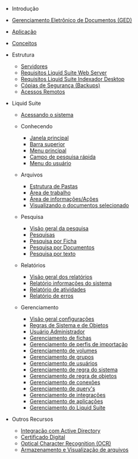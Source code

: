 - Introdução
 - [Gerenciamento Eletrônico de Documentos (GED)](GED.md)
 - [Aplicação](aplicacao.md)
 - [Conceitos](conceitos.md)

- Estrutura
  - [Servidores](servidores.md)
  - [Requisitos Liquid Suite Web Server](requisitosWebServer.md)
  - [Requisitos Liquid Suite Indexador Desktop](requisitosIndexadorDesktop.md)
  - [Cópias de Segurança (Backups)](backups.md)
  - [Acessos Remotos](acessosRemotos.md)

- Liquid Suite
  - [Acessando o sistema](acessandoSistema.md)
  - Conhecendo
     - [Janela principal](janelaPrincipal.md)
     - [Barra superior](barraSuperior.md)
     - [Menu  principal](menuPrincipal.md)
     - [Campo de pesquisa rápida](campoPesquisa.md)
     - [Menu do usuário](menuUsuario.md)

  - Arquivos
     - [Estrutura de Pastas](estruturaPastas.md)
     - [Área de trabalho](areaTrabalho.md)
     - [Área de informações/Ações](areaInformacoes.md)
     - [Visualizando o documentos selecionado](visualizandoDocumentoSelecionado.md)

  - Pesquisa
     - [Visão geral da pesquisa](VisaoPesquisa.md)
     - [Pesquisas](pesquisas.md)
     - [Pesquisa por Ficha](pesquisaFicha.md)
     - [Pesquisa por Documentos](pesquisaDocumentos.md)
     - [Pesquisa por texto](pesquisaTexto.md)

  - Relatórios
     - [Visão geral dos relatórios](visaoRelatorio.md)
     - [Relatório informações do sistema](relatorioInformaçõesSistema.md)
     - [Relatório de atividades](relatorioAtividades.md)
     - [Relatório de erros](relatorioErros.md)

  - Gerenciamento
     - [Visão geral configurações](visaoGerenciamento.md) 
     - [Regras de Sistema e de Objetos](regrasSitemaObjeto.md) 
     - [Usuário Administrador](usuarioAdm.md) 
     - [Gerenciamento de fichas](gerenciamentoFichas.md)
     - [Gerenciamento de perfis de importação](gerenciamentoPerfisImportacao.md)
     - [Gerenciamento de volumes](gerenciamentoVolumes.md)
     - [Gerenciamento de grupos](gerenciamentoGrupos.md)
     - [Gerenciamento de usuários](gerenciamentoUsuarios.md)
     - [Gerenciamento de regra do sistema](gerenciamentoRegrasSistema.md)
     - [Gerenciamento de regra de objetos](gerenciamentoRegrasObjetos.md)
     - [Gerenciamento de conexões](gerenciamentoConexoes.md)
     - [Gerenciamento de query's](gerenciamentoQuery.md)
     - [Gerenciamento de integrações](gerenciamentoIntegracoes.md)
     - [Gerenciamento de aplicações](gerenciamentoAplicacoes.md)
     - [Gerenciamento do Liquid Suite](gerenciamentoLiquidSuite.md)
 
- Outros Recursos 
     - [Integração com Active Directory](AD.md)
     - [Certificado Digital](certificadoDigital.md)
     - [Optical Character Recognition (OCR)](OCR.md)
     - [Armazenamento e Visualização de arquivos](armazenamentoeVisualizacao.md)
